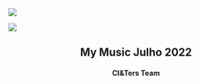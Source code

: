 ![](https://www.google.com/imgres?imgurl=https%3A%2F%2Flookaside.fbsbx.com%2Flookaside%2Fcrawler%2Fmedia%2F%3Fmedia_id%3D374120680051258&imgrefurl=https%3A%2F%2Fwww.facebook.com%2FMymusicplaylistbylys%2Fposts%2F%3Fref%3Dpage_internal&tbnid=29au_D2okWXY5M&vet=12ahUKEwiTr6OYvt_5AhX_M7kGHdd9DJQQMygaegUIARDwAQ..i&docid=i6TXbOcezbZ3YM&w=1440&h=1440&itg=1&q=my%20music&ved=2ahUKEwiTr6OYvt_5AhX_M7kGHdd9DJQQMygaegUIARDwAQ#imgrc=6Msk-RJr8Q4uVM&imgdii=6CS3aMQI_n9kOM)

![](https://tenor.com/view/music-head-phones-gif-5267317)

<center><h2>My Music Julho 2022</h2>   </center>
<center><h4> CI&Ters Team </h4>   </center>